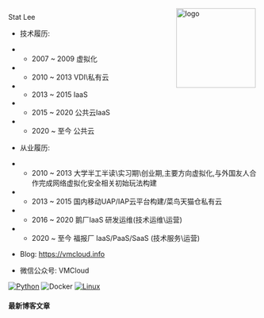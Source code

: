 <img src="https://github-readme-stats.vercel.app/api?username=statlee&show_icons=true" alt="logo" height="160" align="right" style="margin: 5px; margin-bottom: 20px;" />

Stat Lee
- 技术履历:
- - 2007 ~ 2009 虚拟化
- - 2010 ~ 2013 VDI\私有云
- - 2013 ~ 2015 IaaS
- - 2015 ~ 2020 公共云IaaS
- - 2020 ~ 至今 公共云
- 从业履历:
- - 2010 ~ 2013 大学半工半读\实习期\创业期,主要方向虚拟化,与外国友人合作完成网络虚拟化安全相关初始玩法构建
- - 2013 ~ 2015 国内移动UAP/IAP云平台构建/菜鸟天猫仓私有云
- - 2016 ~ 2020 鹅厂IaaS 研发运维(技术运维\运营)
- - 2020 ~ 至今 福报厂 IaaS/PaaS/SaaS (技术服务\运营)

- Blog: https://vmcloud.info
- 微信公众号: VMCloud

[![Python](https://img.shields.io/badge/-Python-3776AB?style=flat-square&logo=python&logoColor=ffffff)](https://www.python.org/)
![Docker](https://img.shields.io/badge/Docker-2496ED?style=flat-square&logo=docker&logoColor=ffffff)
[![Linux](https://img.shields.io/badge/-Linux-333333?style=flat-square&logo=linux&logoColor=white)](https://www.linuxfoundation.org/)

#### 最新博客文章

<!-- BLOG-POST-LIST:START -->
<!-- BLOG-POST-LIST:END -->
